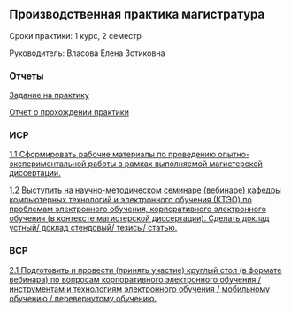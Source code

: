## Производственная практика магистратура
Сроки практики: 1 курс, 2 семестр

Руководитель: Власова Елена Зотиковна
### Отчеты
[Задание на практику]()

[Отчет о прохождении практики]()
### ИСР
[1.1 Сформировать рабочие материалы по проведению опытно-экспериментальной работы в рамках выполняемой магистерской диссертации.]()

[1.2 Выступить на научно-методическом семинаре (вебинаре) кафедры компьютерных технологий и электронного обучения (КТЭО) по проблемам электронного обучения, корпоративного электронного обучения (в контексте магистерской диссертации). Сделать доклад устный/ доклад стендовый/ тезисы/ статью.]()

### ВСР

[2.1 Подготовить и провести (принять участие) круглый стол (в формате вебинара) по вопросам корпоративного электронного обучения / инструментам и технологиям электронного обучения / мобильному обучению / перевернутому обучению.]()

